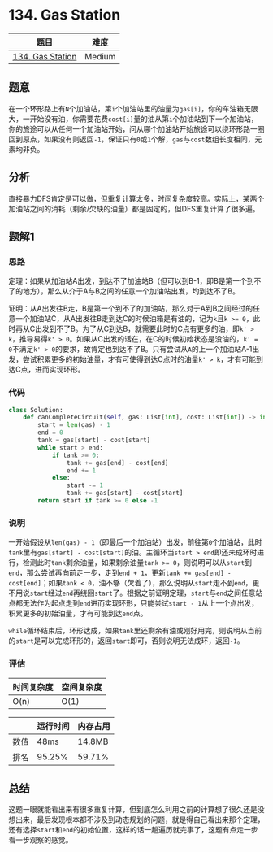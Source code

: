 # 134. Gas Station

| 题目 | 难度 |
| ---- | ---- |
| [134. Gas Station](https://leetcode.com/problems/gas-station/) | Medium |

## 题意

在一个环形路上有`N`个加油站，第`i`个加油站里的油量为`gas[i]`，你的车油箱无限大，一开始没有油，你需要花费`cost[i]`量的油从第`i`个加油站到下一个加油站，你的旅途可以从任何一个加油站开始，问从哪个加油站开始旅途可以绕环形路一圈回到原点，如果没有则返回`-1`，保证只有`0`或`1`个解，`gas`与`cost`数组长度相同，元素均非负。

## 分析

直接暴力DFS肯定是可以做，但重复计算太多，时间复杂度较高。实际上，某两个加油站之间的消耗（剩余/欠缺的油量）都是固定的，但DFS重复计算了很多遍。

## 题解1

### 思路

定理：如果从加油站A出发，到达不了加油站B（但可以到B-1，即B是第一个到不了的地方），那么从介于A与B之间的任意一个加油站出发，均到达不了B。

证明：从A出发往B走，B是第一个到不了的加油站，那么对于A到B之间经过的任意一个加油站C，从A出发往B走到达C的时候油箱是有油的，记为`k`且`k >= 0`，此时再从C出发到不了B。为了从C到达B，就需要此时的C点有更多的油，即`k' > k`，推导易得`k' > 0`。如果从C出发的话在，在C的时候初始状态是没油的，`k' = 0`不满足`k' > 0`的要求，故肯定也到达不了B。只有尝试从`A`的上一个加油站A-1出发，尝试积累更多的初始油量，才有可使得到达C点时的油量`k' > k`，才有可能到达C点，进而实现环形。

### 代码

```python
class Solution:
    def canCompleteCircuit(self, gas: List[int], cost: List[int]) -> int:
        start = len(gas) - 1
        end = 0
        tank = gas[start] - cost[start]
        while start > end:
            if tank >= 0:
                tank += gas[end] - cost[end]
                end += 1
            else:
                start -= 1
                tank += gas[start] - cost[start]
        return start if tank >= 0 else -1
```

### 说明

一开始假设从`len(gas) - 1`（即最后一个加油站）出发，前往第`0`个加油站，此时`tank`里有`gas[start] - cost[start]`的油。主循环当`start > end`即还未成环时进行，检测此时`tank`剩余油量，如果剩余油量`tank >= 0`，则说明可以从`start`到`end`，那么尝试再向前走一步，走到`end + 1`，更新`tank += gas[end] - cost[end]`；如果`tank < 0`，油不够（欠着了），那么说明从`start`走不到`end`，更不用说`start`经过`end`再绕回`start`了。根据之前证明定理，`start`与`end`之间任意站点都无法作为起点走到`end`进而实现环形，只能尝试`start - 1`从上一个点出发，积累更多的初始油量，才有可能到达`end`点。

`while`循环结束后，环形达成，如果`tank`里还剩余有油或刚好用完，则说明从当前的`start`是可以完成环形的，返回`start`即可，否则说明无法成环，返回`-1`。

### 评估

| 时间复杂度 | 空间复杂度 |
| ---- | ---- |
| O(n) | O(1) |

| | 运行时间 | 内存占用 |
| ---- | ---- | ---- |
| 数值 | 48ms | 14.8MB |
| 排名 | 95.25% | 59.71% |

## 总结

这题一眼就能看出来有很多重复计算，但到底怎么利用之前的计算想了很久还是没想出来，最后发现根本都不涉及到动态规划的问题，就是得自己看出来那个定理，还有选择`start`和`end`的初始位置，这样的话一趟遍历就完事了，这题有点走一步看一步观察的感觉。
